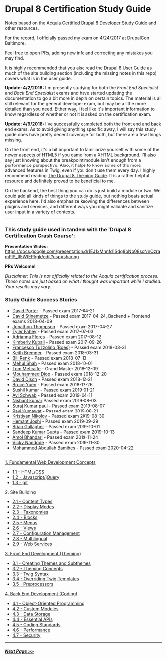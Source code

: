 # Drupal 8 Certification Study Guide

Notes based on the [Acquia Certified Drupal 8 Developer Study Guide](https://acquia-academy.gitbooks.io/study-guide-acquia-certified-drupal-8-developer/content/study-guide.html) and other resources.

For the record, I officially passed my exam on 4/24/2017 at DrupalCon Baltimore.

Feel free to open PRs, adding new info and correcting any mistakes you may find.

It is highly recommended that you also read the [Drupal 8 User Guide](https://www.drupal.org/docs/user_guide/en/index.html) as much of the site building section (including the missing notes in this repo) covers what is in the user guide.

**Update: 4/2/2018:**
I'm presently studying for both the *Front End Specialist* and *Back End Specialist* exams and have started updating the documentation to go a bit more in depth on certain topics. The material is all still relevant for the general developer exam, but may be a little more detailed than you need. Either way, I feel like it's important information to know regardless of whether or not it is asked on the certification exam.

**Update: 4/9/2018:**
I've successfully completed both the front end and back end exams. As to avoid giving anything specific away, I will say this study guide does have pretty decent coverage for both, but there are a few things missing. 

On the front end, it's a bit important to familiarize yourself with some of the newer aspects of HTML5 if you came from a XHTML background. I'll also say just knowing about the breakpoint module isn't enough from a performance perspective. Also, it helps to know some of the more advanced features in Twig, even if you don't use them every day. I highly recommend reading [The Drupal 8 Theming Guide](https://sqndr.github.io/d8-theming-guide/index.html). It is a rather helpful resource and definitely proved to be beneficial to me. 

On the backend, the best thing you can do is just build a module or two. We could add all kinds of things to the study guide, but nothing beats actual experience here. I'd also emphasize knowing the differences between plugins and services, and different ways you might validate and sanitize user input in a variety of contexts.

---

### This study guide used in tandem with the 'Drupal 8 Certification Crash Course':
**Presentation Slides:** https://docs.google.com/presentation/d/1EJ1xMnnfd1Sdg8bNb08scNnOzramPlP_II5WtEPlrgk/edit?usp=sharing

**PRs Welcome!**

*Disclaimer: This is not officially related to the Acquia certification process. These notes are just based on what I thought was important while I studied. Your results may vary.*

### Study Guide Success Stories
- [David Porter](https://certification.acquia.com/user/1978) - Passed exam 2017-04-21
- [David Stinemetze](https://certification.acquia.com/user/4414) - Passed exam 2017-04-24, Backend + Frontend exams 2018-04-09
- [Jonathon Thompson](https://certification.acquia.com/user/2580) - Passed exam 2017-04-27
- [Tyler Fahey](https://certification.acquia.com/user/4647) - Passed exam 2017-07-03
- [Adrianna Flores](https://certification.acquia.com/user/4694) - Passed exam 2017-08-12
- [Kimberly Kubali](https://certification.acquia.com/user/1306) - Passed exam 2017-09-26
- [Francesco Tuzzolino (Boes)](https://certification.acquia.com/user/5647) - Passed exam 2018-03-31
- [Keith Bremner](https://certification.acquia.com/user/2268) - Passed exam 2018-03-31
- [Bill Renk](https://certification.acquia.com/user/6073) - Passed exam 2018-07-13
- [Mehul Shah](https://certification.acquia.com/user/6342) - Passed exam 2018-10-01
- [Tom Metcalfe](https://certification.acquia.com/user/5954) - Grand Master 2018-12-09
- [Mouhammed Diop](https://certification.acquia.com/user/375) - Passed exam 2018-12-20
- [David Disch](https://certification.acquia.com/user/5923) - Passed exam 2018-12-21
- [Bruce Yuen](https://certification.acquia.com/user/5375) - Passed exam 2018-12-26
- [Sushil kumar](https://certification.acquia.com/user/6724) - Passed exam 2019-01-21
- [Avi Schwab](https://certification.acquia.com/user/6900) - Passed exam 2019-04-11
- [Nishant kumar](https://certification.acquia.com/user/4349) Passed exam 2019-08-03
- [Suraj Kumar paul](https://certification.acquia.com/user/261) - Passed exam 2019-08-07
- [Ravi Kumawat](https://certification.acquia.com/user/7453) - Passed exam 2019-08-21
- [Kristiyan Nikolov](https://certification.acquia.com/user/7273) - Passed exam 2019-08-30
- [Hemant Joshi](https://certification.acquia.com/user/7759) - Passed exam 2019-09-29
- [Brian Gallagher](https://certification.acquia.com/user/4543) - Passed exam 2019-10-01
- [Sandeep Kumar Gupta](https://certification.acquia.com/user/7159) - Passed exam 2019-10-13
- [Amol Bhandari](https://certification.acquia.com/user/3264) - Passed exam 2019-11-24
- [Vicky Nandode](https://certification.acquia.com/user/7955) - Passed exam 2019-11-30
- [Mohammed Abdullah Bamlhes](https://certification.acquia.com/user/5223) - Passed exam 2020-04-22

---

[1. Fundamental Web Development Concepts](1-fundamentals)
  - [1.1 - HTML/CSS](1-fundamentals/1.1-html-css.md)
  - [1.2 - Javascript/jQuery](1-fundamentals/1.2-javascript-jquery.md)
  - [1.3 - git](1-fundamentals/1.3-git.md)

[2. Site Building](2-site-building)
  - [2.1 - Content Types](2-site-building/2.1-content-types.md)
  - [2.2 - Display Modes](2-site-building/2.2-display-modes.md)
  - [2.3 - Taxonomies](2-site-building/2.3-taxonomies.md)
  - [2.4 - Blocks](2-site-building/2.4-blocks.md)
  - [2.5 - Menus](2-site-building/2.5-menus.md)
  - [2.6 - Views](2-site-building/2.6-views.md)
  - [2.7 - Configuration Management](2-site-building/2.7-configuration-management.md)
  - [2.8 - Multilingual](2-site-building/2.8-multilingual.md)
  - [2.9 - Web Services](2-site-building/2.9-web-services.md)

[3. Front End Development (Theming)](3-front-end-development)
  - [3.1 - Creating Themes and Subthemes](3-front-end-development/3.1-creating-themes.md)
  - [3.2 - Theming Concepts](3-front-end-development/3.2-theming-concepts.md)
  - [3.3 - Twig Syntax](3-front-end-development/3.3-twig-syntax.md)
  - [3.4 - Overriding Twig Templates](3-front-end-development/3.4-twig-templates.md)
  - [3.5 - Preprocessors](3-front-end-development/3.5-preprocessors.md)

[4. Back End Development (Coding)](4-back-end-development)
  - [4.1 - Object-Oriented Programming](4-back-end-development/4.1-oop.md)
  - [4.2 - Custom Modules](4-back-end-development/4.2-custom-modules.md)
  - [4.3 - Data Storage](4-back-end-development/4.3-data-storage.md)
  - [4.4 - Essential APIs](4-back-end-development/4.4-essential-apis.md)
  - [4.5 - Coding Standards](4-back-end-development/4.5-coding-standards.md)
  - [4.6 - Performance](4-back-end-development/4.6-performance.md)
  - [4.7 - Security](4-back-end-development/4.7-security.md)

---

##### [Next Page >>](1-fundamentals/README.md)
